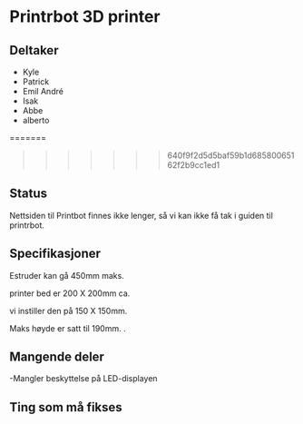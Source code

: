 
# Printrbot 3D printer

## Deltaker
- Kyle
- Patrick
- Emil André
- Isak
- Abbe
- alberto


=======

>>>>>>> 640f9f2d5d5baf59b1d68580065162f2b9cc1ed1
## Status
Nettsiden til Printbot finnes ikke lenger, så vi kan ikke få tak i guiden til printrbot.

## Specifikasjoner
Estruder kan gå 450mm maks.

printer bed er 200 X 200mm ca.

vi instiller den på 150 X 150mm.

Maks høyde er satt til 190mm.
.




## Mangende deler
-Mangler beskyttelse på LED-displayen

## Ting som må fikses

